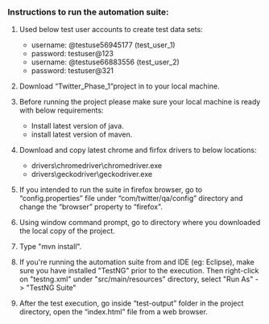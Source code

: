 ### Instructions to run the automation suite:

1. Used below test user accounts to create test data sets:
	- username:	@testuse56945177	(test_user_1)
	- password:	testuser@123
	- username:	@testuse66883556	(test_user_2)
	- password:	testuser@321

2. Download “Twitter_Phase_1”project in to your local machine.

3. Before running the project please make sure your local machine is ready with below requirements:
	- Install latest version of java.
	- install latest version of maven.

4. Download and copy latest chrome and firfox drivers to below locations:
	- drivers\chromedriver\chromedriver.exe
	- drivers\geckodriver\geckodriver.exe

5. If you intended to run the suite in firefox browser, go to “config.properties” file under “com/twitter/qa/config” directory and change the “browser” property to “firefox".

6. Using window command prompt, go to directory where you downloaded the local copy of the project.

7. Type "mvn install".

8. If you're running the automation suite from and IDE (eg: Eclipse), make sure you have installed "TestNG"  prior to the execution. Then right-click on "testng.xml" under "src/main/resources" directory, select "Run As" -> "TestNG Suite"

9. After the test execution, go inside “test-output” folder in the project directory, open the “index.html” file from a web browser.
